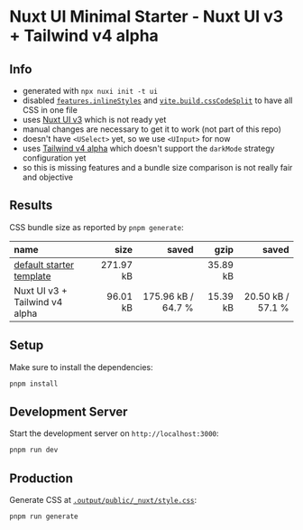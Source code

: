 # Nuxt UI Minimal Starter - Nuxt UI v3 + Tailwind v4 alpha 

## Info

- generated with `npx nuxi init -t ui`
- disabled [`features.inlineStyles`](https://nuxt.com/docs/guide/going-further/features#inlinestyles) and [`vite.build.cssCodeSplit`](https://vitejs.dev/config/build-options#build-csscodesplit) to have all CSS in one file
- uses [Nuxt UI v3](https://github.com/benjamincanac/ui3) which is not ready yet
- manual changes are necessary to get it to work (not part of this repo)
- doesn't have `<USelect>` yet, so we use `<UInput>` for now
- uses [Tailwind v4 alpha](https://github.com/tailwindlabs/tailwindcss) which doesn't support the `darkMode` strategy configuration yet
- so this is missing features and a bundle size comparison is not really fair and objective

## Results

CSS bundle size as reported by `pnpm generate`:

| name                                        |      size |              saved |     gzip |             saved |
| :------------------------------------------ | --------: | -----------------: | -------: | ----------------: |
| [default starter template](../../2/starter) | 271.97 kB |                    | 35.89 kB |                   |
| Nuxt UI v3 + Tailwind v4 alpha              |  96.01 kB | 175.96 kB / 64.7 % | 15.39 kB | 20.50 kB / 57.1 % |

## Setup

Make sure to install the dependencies:

```bash
pnpm install
```

## Development Server

Start the development server on `http://localhost:3000`:

```bash
pnpm run dev
```

## Production

Generate CSS at [`.output/public/_nuxt/style.css`](.output/public/_nuxt/style.css):

```bash
pnpm run generate
```
